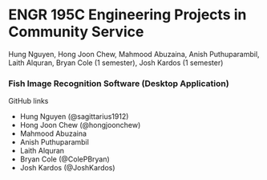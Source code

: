 # ENGR 195C Engineering Projects in Community Service
Hung Nguyen, Hong Joon Chew, Mahmood Abuzaina, Anish Puthuparambil, Laith Alquran, Bryan Cole (1 semester), Josh Kardos (1 semester)
### Fish Image Recognition Software (Desktop Application)
GitHub links
- Hung Nguyen (@sagittarius1912)
- Hong Joon Chew (@hongjoonchew)
- Mahmood Abuzaina
- Anish Puthuparambil
- Laith Alquran
- Bryan Cole (@ColePBryan)
- Josh Kardos (@JoshKardos)
